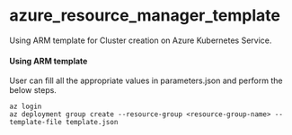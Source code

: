 # azure_resource_manager_template

Using ARM template for Cluster creation on Azure Kubernetes Service.

#### Using ARM template

User can fill all the appropriate values in parameters.json and perform the below steps.

```
az login
az deployment group create --resource-group <resource-group-name> --template-file template.json
```
